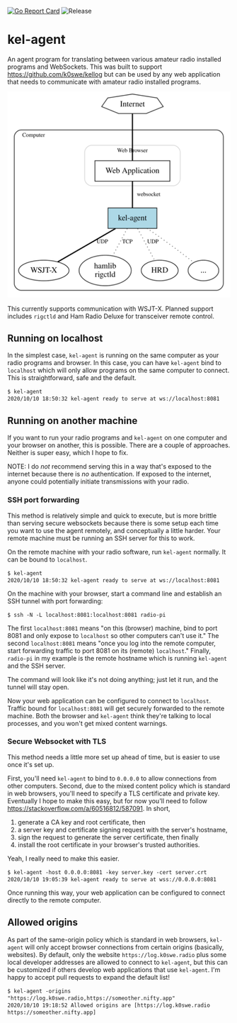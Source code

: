 [![Go Report Card](https://goreportcard.com/badge/github.com/k0swe/kel-agent)](https://goreportcard.com/report/github.com/k0swe/kel-agent)
![Release](https://github.com/k0swe/kel-agent/workflows/Release/badge.svg)

# kel-agent

An agent program for translating between various amateur radio installed programs and WebSockets.
This was built to support https://github.com/k0swe/kellog but can be used by any web application
that needs to communicate with amateur radio installed programs.

![Architecture](architecture.svg)

This currently supports communication with WSJT-X. Planned support includes `rigctld` and Ham
Radio Deluxe for transceiver remote control.

## Running on localhost

In the simplest case, `kel-agent` is running on the same computer as your radio programs and
browser. In this case, you can have `kel-agent` bind to `localhost` which will only allow programs
on the same computer to connect. This is straightforward, safe and the default.

```
$ kel-agent
2020/10/10 18:50:32 kel-agent ready to serve at ws://localhost:8081
```

## Running on another machine

If you want to run your radio programs and `kel-agent` on one computer and your browser on another,
this is possible. There are a couple of approaches. Neither is super easy, which I hope to fix.

NOTE: I do *not* recommend serving this in a way that's exposed to the internet because there is
*no* authentication. If exposed to the internet, anyone could potentially initiate transmissions
with your radio.

### SSH port forwarding

This method is relatively simple and quick to execute, but is more brittle than serving secure
websockets because there is some setup each time you want to use the agent remotely, and
conceptually a little harder. Your remote machine must be running an SSH server for this to work.

On the remote machine with your radio software, run `kel-agent` normally. It can be bound to
`localhost`.

```
$ kel-agent
2020/10/10 18:50:32 kel-agent ready to serve at ws://localhost:8081
```

On the machine with your browser, start a command line and establish an SSH tunnel with port
forwarding:

```
$ ssh -N -L localhost:8081:localhost:8081 radio-pi
```

The first `localhost:8081` means "on this (browser) machine, bind to port 8081 and only expose to
`localhost` so other computers can't use it." The second `localhost:8081` means "once you log into 
the remote computer, start forwarding traffic to port 8081 on its (remote) `localhost`." Finally, 
`radio-pi` in my example is the remote hostname which is running `kel-agent` and the SSH server.

The command will look like it's not doing anything; just let it run, and the tunnel will stay open.

Now your web application can be configured to connect to `localhost`. Traffic bound for
`localhost:8081` will get securely forwarded to the remote machine. Both the browser and `kel-agent`
think they're talking to local processes, and you won't get mixed content warnings.

### Secure Websocket with TLS

This method needs a little more set up ahead of time, but is easier to use once it's set up.

First, you'll need `kel-agent` to bind to `0.0.0.0` to allow connections from other computers. 
Second, due to the mixed content policy which is standard in web browsers, you'll need to specify a
TLS certificate and private key. Eventually I hope to make this easy, but for now you'll need to
follow https://stackoverflow.com/a/60516812/587091. In short,

1. generate a CA key and root certificate, then
2. a server key and certificate signing request with the server's hostname,
3. sign the request to generate the server certificate, then finally
4. install the root certificate in your browser's trusted authorities.
 
Yeah, I really need to make this easier. 

```
$ kel-agent -host 0.0.0.0:8081 -key server.key -cert server.crt
2020/10/10 19:05:39 kel-agent ready to serve at wss://0.0.0.0:8081
```

Once running this way, your web application can be configured to connect directly to the remote
computer.

## Allowed origins

As part of the same-origin policy which is standard in web browsers, `kel-agent` will only accept
browser connections from certain origins (basically, websites). By default, only the website
`https://log.k0swe.radio` plus some local developer addresses are allowed to connect to `kel-agent`,
but this can be customized if others develop web applications that use `kel-agent`. I'm happy to 
accept pull requests to expand the default list!

```
$ kel-agent -origins "https://log.k0swe.radio,https://someother.nifty.app"
2020/10/10 19:18:52 Allowed origins are [https://log.k0swe.radio https://someother.nifty.app]
```
